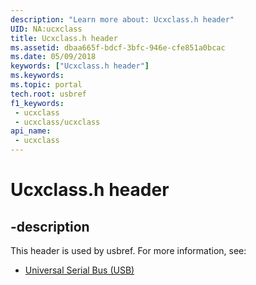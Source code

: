 ```yaml
---
description: "Learn more about: Ucxclass.h header"
UID: NA:ucxclass
title: Ucxclass.h header
ms.assetid: dbaa665f-bdcf-3bfc-946e-cfe851a0bcac
ms.date: 05/09/2018
keywords: ["Ucxclass.h header"]
ms.keywords: 
ms.topic: portal
tech.root: usbref
f1_keywords:
 - ucxclass
 - ucxclass/ucxclass
api_name:
 - ucxclass
---
```


# Ucxclass.h header


## -description

This header is used by usbref. For more information, see:

- [Universal Serial Bus (USB)](../_usbref/index.md)

